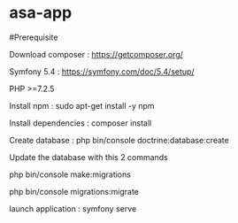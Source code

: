# asa-app

#Prerequisite

Download composer : https://getcomposer.org/

Symfony 5.4 : https://symfony.com/doc/5.4/setup/

PHP >=7.2.5

Install npm :  sudo apt-get install -y npm

Install dependencies : composer install

Create database : php bin/console doctrine:database:create

Update the database with this 2 commands

  php bin/console make:migrations

  php bin/console migrations:migrate


launch application : symfony serve
